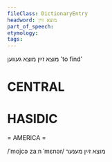 ```yaml
---
fileClass: DictionaryEntry
headword: מוצא זײַן
part_of_speech: 
etymology: 
tags: 
---
```

מוצא זײַן
מוצא געווען
'to find'

CENTRAL
========

HASIDIC
=======
= AMERICA = 

/ˈmojcə zaːn ˈmɛnər/ מוצא זײַן מענער